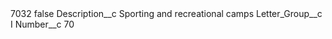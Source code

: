 <?xml version="1.0" encoding="UTF-8"?>
<CustomMetadata xmlns="http://soap.sforce.com/2006/04/metadata" xmlns:xsi="http://www.w3.org/2001/XMLSchema-instance" xmlns:xsd="http://www.w3.org/2001/XMLSchema">
    <label>7032</label>
    <protected>false</protected>
    <values>
        <field>Description__c</field>
        <value xsi:type="xsd:string">Sporting and recreational camps</value>
    </values>
    <values>
        <field>Letter_Group__c</field>
        <value xsi:type="xsd:string">I</value>
    </values>
    <values>
        <field>Number__c</field>
        <value xsi:type="xsd:string">70</value>
    </values>
</CustomMetadata>
